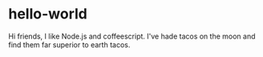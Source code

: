 # hello-world
Hi friends,
I like Node.js and coffeescript.
I've hade tacos on the moon and find them far superior to earth tacos.

